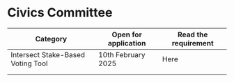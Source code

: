 # Civics Committee

| Category                          | Open for application | Read the requirement  |
| --------------------------------- | -------------------- | --------------------- |
| Intersect Stake-Based Voting Tool | 10th February 2025   | Here                  |
|                                   |                      |                       |
|                                   |                      |                       |

